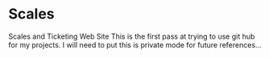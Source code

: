 # Scales
Scales and Ticketing Web Site
This is the first pass at trying to use git hub for my projects.  I will need to put this is private mode for future references...
